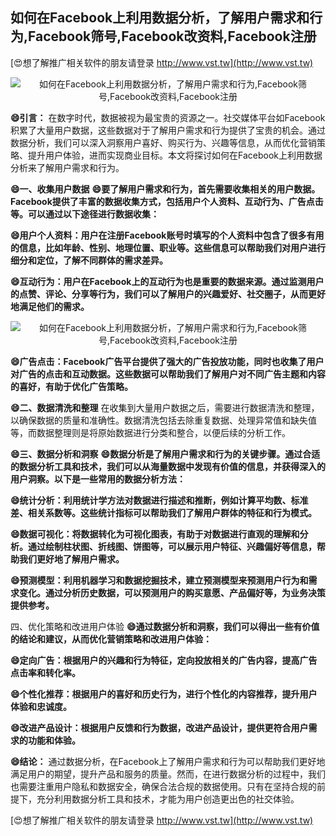 ## **如何在Facebook上利用数据分析，了解用户需求和行为,Facebook筛号,Facebook改资料,Facebook注册**

[😍想了解推广相关软件的朋友请登录 http://www.vst.tw](http://www.vst.tw)

 <center><img src="https://vst.tw/MP4/tuiguang/png/6.png" alt="如何在Facebook上利用数据分析，了解用户需求和行为,Facebook筛号,Facebook改资料,Facebook注册"></center>

**😄引言：**
在数字时代，数据被视为最宝贵的资源之一。社交媒体平台如Facebook积累了大量用户数据，这些数据对于了解用户需求和行为提供了宝贵的机会。通过数据分析，我们可以深入洞察用户喜好、购买行为、兴趣等信息，从而优化营销策略、提升用户体验，进而实现商业目标。本文将探讨如何在Facebook上利用数据分析来了解用户需求和行为。

**😄一、收集用户数据**
**😄要了解用户需求和行为，首先需要收集相关的用户数据。Facebook提供了丰富的数据收集方式，包括用户个人资料、互动行为、广告点击等。可以通过以下途径进行数据收集：**

**😄用户个人资料：用户在注册Facebook账号时填写的个人资料中包含了很多有用的信息，比如年龄、性别、地理位置、职业等。这些信息可以帮助我们对用户进行细分和定位，了解不同群体的需求差异。**

**😄互动行为：用户在Facebook上的互动行为也是重要的数据来源。通过监测用户的点赞、评论、分享等行为，我们可以了解用户的兴趣爱好、社交圈子，从而更好地满足他们的需求。**

 <center><img src="https://vst.tw/MP4/tuiguang/png/5.png" alt="如何在Facebook上利用数据分析，了解用户需求和行为,Facebook筛号,Facebook改资料,Facebook注册"></center>

**😄广告点击：Facebook广告平台提供了强大的广告投放功能，同时也收集了用户对广告的点击和互动数据。这些数据可以帮助我们了解用户对不同广告主题和内容的喜好，有助于优化广告策略。**

**😄二、数据清洗和整理**
在收集到大量用户数据之后，需要进行数据清洗和整理，以确保数据的质量和准确性。数据清洗包括去除重复数据、处理异常值和缺失值等，而数据整理则是将原始数据进行分类和整合，以便后续的分析工作。

**😄三、数据分析和洞察**
**😄数据分析是了解用户需求和行为的关键步骤。通过合适的数据分析工具和技术，我们可以从海量数据中发现有价值的信息，并获得深入的用户洞察。以下是一些常用的数据分析方法：**

**😄统计分析：利用统计学方法对数据进行描述和推断，例如计算平均数、标准差、相关系数等。这些统计指标可以帮助我们了解用户群体的特征和行为模式。**

**😄数据可视化：将数据转化为可视化图表，有助于对数据进行直观的理解和分析。通过绘制柱状图、折线图、饼图等，可以展示用户特征、兴趣偏好等信息，帮助我们更好地了解用户需求。**

**😄预测模型：利用机器学习和数据挖掘技术，建立预测模型来预测用户行为和需求变化。通过分析历史数据，可以预测用户的购买意愿、产品偏好等，为业务决策提供参考。**

四、优化策略和改进用户体验
**😄通过数据分析和洞察，我们可以得出一些有价值的结论和建议，从而优化营销策略和改进用户体验：**

**😄定向广告：根据用户的兴趣和行为特征，定向投放相关的广告内容，提高广告点击率和转化率。**

**😄个性化推荐：根据用户的喜好和历史行为，进行个性化的内容推荐，提升用户体验和忠诚度。**

**😄改进产品设计：根据用户反馈和行为数据，改进产品设计，提供更符合用户需求的功能和体验。**

**😄结论：**
通过数据分析，在Facebook上了解用户需求和行为可以帮助我们更好地满足用户的期望，提升产品和服务的质量。然而，在进行数据分析的过程中，我们也需要注重用户隐私和数据安全，确保合法合规的数据使用。只有在坚持合规的前提下，充分利用数据分析工具和技术，才能为用户创造更出色的社交体验。

[😍想了解推广相关软件的朋友请登录 http://www.vst.tw](http://www.vst.tw)



